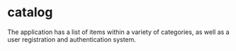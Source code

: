 # catalog
The application has a list of items within a variety of categories, as well as a user registration and authentication system.
